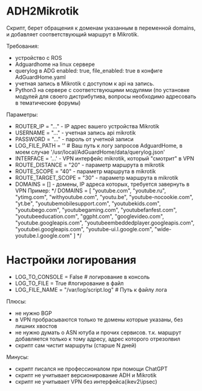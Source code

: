 # ADH2Mikrotik
Скрипт, берет обращения к доменам указанным в переменной domains, и добавляет соответствующий маршрут в Mikrotik.

Требования:
- устройство с ROS
- Adguardhome на linux сервере
- querylog в ADG enabled: true, file_enabled: true  в конфиге AdGuardHome.yaml
- учетная запись в Mikrotik с доступом к api на запись.
- Python3 на сервере с соответствующими модулями (по установке модулей для своего дистрибутива, вопросы необходимо адресовать в тематические форумы)

Параметры:

- ROUTER_IP = "..." - IP адрес вашего устройства Mikrotik 
- USERNAME = "..." - учетная запись api mikrotik
- PASSWORD = "..." - пароль от учетной записи
- LOG_FILE_PATH = '' # Ваш путь к логу запросов AdguardHome, в моем случае '/usr/local/AdGuardHome/data/querylog.json'
- INTERFACE = '...' - VPN интерфейс mikrotik, который "смотрит" в VPN
- ROUTE_DISTANCE = "20" - параметр маршрута в mikrotik
- ROUTE_SCOPE = "40" - параметр маршрута в mikrotik
- ROUTE_TARGET_SCOPE = "30" - параметр маршрута в mikrotik
- DOMAINS = [] - домены, IP адреса которых, требуется завернуть в VPN Пример: 
*/ DOMAINS = [
    "youtube.com", "youtube.ru", "ytimg.com", "withyoutube.com", "youtu.be",
    "youtube-nocookie.com", "yt.be", "youtubemobilesupport.com", "youtubekids.com",
    "youtubego.com", "youtubegaming.com", "youtubefanfest.com", "youtubeeducation.com",
    "ggpht.com", "googlevideo.com", "youtube.googleapis.com", "youtubeembeddedplayer.googleapis.com",
    "youtubei.googleapis.com", "youtube-ui.l.google.com", "wide-youtube.l.google.com"
]  */

# Настройки логирования
- LOG_TO_CONSOLE = False # логирование в консоль
- LOG_TO_FILE = True #логирование в файл
- LOG_FILE_NAME = "/var/log/script.log"  # Путь к файлу лога


Плюсы:
+ не нужно BGP
+ в VPN пробрасываются только те домены которые указаны, без лишних хвостов
+ не нужно думать о ASN ютуба и прочих сервисов. т.к. маршрут добавляется только к тому адресу, адрес которого отрезолвил
+ скрипт сам чистит маршруты (старше N дней)

Минусы:
- скрипт писался не профессионалом при помощи ChatGPT
- скрипт не учитывает версионирование ADH и Mikrotik
- скрипт не учитывает VPN без интерфейса(ikev2\ipsec)
